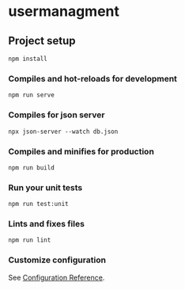 # usermanagment

## Project setup
```
npm install
```

### Compiles and hot-reloads for development
```
npm run serve
```
### Compiles for json server
```
npx json-server --watch db.json
```
### Compiles and minifies for production
```
npm run build
```

### Run your unit tests
```
npm run test:unit
```

### Lints and fixes files
```
npm run lint
```

### Customize configuration
See [Configuration Reference](https://cli.vuejs.org/config/).
